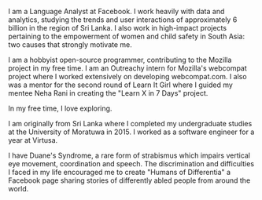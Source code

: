 I am a Language Analyst at Facebook. I work heavily with data and analytics, studying the trends and user interactions of approximately 6 billion in the region of Sri Lanka. I also work in high-impact projects pertaining to the empowerment of women and child safety in South Asia: two causes that strongly motivate me.

I am a hobbyist open-source programmer, contributing to the Mozilla project in my free time. I am an Outreachy intern for Mozilla's webcompat project where I worked extensively on developing webcompat.com. I also was a mentor for the second round of Learn It Girl where I guided my mentee Neha Rani in creating the "Learn X in 7 Days" project.

In my free time, I love exploring. 

I am originally from Sri Lanka where I completed my undergraduate studies at the University of Moratuwa in 2015. I worked as a software engineer for a year at Virtusa.

I have Duane's Syndrome, a rare form of strabismus which impairs vertical eye movement, coordination and speech. The discrimination and difficulties I faced in my life encouraged me to create "Humans of Differentia" a Facebook page sharing stories of differently abled people from around the world.